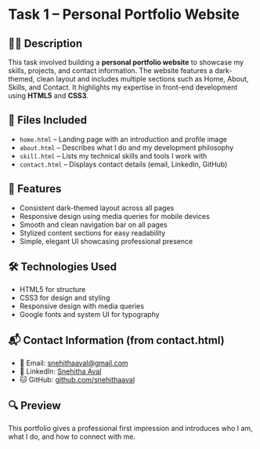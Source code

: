 # Task 1 – Personal Portfolio Website

## 👩‍💻 Description

This task involved building a **personal portfolio website** to showcase my skills, projects, and contact information. The website features a dark-themed, clean layout and includes multiple sections such as Home, About, Skills, and Contact. It highlights my expertise in front-end development using **HTML5** and **CSS3**.

## 📁 Files Included

- `home.html` – Landing page with an introduction and profile image
- `about.html` – Describes what I do and my development philosophy
- `skill.html` – Lists my technical skills and tools I work with
- `contact.html` – Displays contact details (email, LinkedIn, GitHub)

## 🎨 Features

- Consistent dark-themed layout across all pages
- Responsive design using media queries for mobile devices
- Smooth and clean navigation bar on all pages
- Stylized content sections for easy readability
- Simple, elegant UI showcasing professional presence

## 🛠️ Technologies Used

- HTML5 for structure
- CSS3 for design and styling
- Responsive design with media queries
- Google fonts and system UI for typography

## 📬 Contact Information (from contact.html)

- 📧 Email: [snehithaaval@gmail.com](mailto:snehithaaval@gmail.com)
- 🔗 LinkedIn: [Snehitha Aval](https://www.linkedin.com/in/snehitha-aval)
- 🐱 GitHub: [github.com/snehithaaval](https://github.com/snehithaaval)

## 🔍 Preview

This portfolio gives a professional first impression and introduces who I am, what I do, and how to connect with me.

